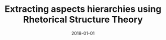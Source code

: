 ---
# Documentation: https://wowchemy.com/docs/managing-content/

title: Extracting aspects hierarchies using Rhetorical Structure Theory
subtitle: ''
summary: ''
authors:
- Łukasz M. Augustyniak
- kajdanowicz
- kazienko
tags: []
categories: []
date: '2018-01-01'
lastmod: 2022-10-07T05:07:00Z
featured: false
draft: false

# Featured image
# To use, add an image named `featured.jpg/png` to your page's folder.
# Focal points: Smart, Center, TopLeft, Top, TopRight, Left, Right, BottomLeft, Bottom, BottomRight.
image:
  caption: ''
  focal_point: ''
  preview_only: false

# Projects (optional).
#   Associate this post with one or more of your projects.
#   Simply enter your project's folder or file name without extension.
#   E.g. `projects = ["internal-project"]` references `content/project/deep-learning/index.md`.
#   Otherwise, set `projects = []`.
projects: []
publishDate: '2022-10-07T05:06:59.174418Z'
publication_types:
- '1'
abstract: ''
publication: '*ACAI 2018 : Proceedings of the 2018 International Conference on Algorithms,
  Computing and Artificial Intelligence, Sanya, China, December 21-23, 2018.*'
doi: 10.1145/3302425.3302479
links:
- name: URL
  url: https://dl.acm.org/citation.cfm?doid=3302425.3302479
---